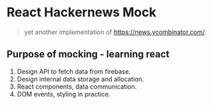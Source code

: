 # React Hackernews Mock
> yet another implementation of https://news.ycombinator.com/.

## Purpose of mocking - learning react

1. Design API to fetch data from firebase.
2. Design internal data storage and allocation.
3. React components, data communication.
4. DOM events, styling in practice.